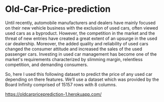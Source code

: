 # Old-Car-Price-prediction

Until recently, automobile manufacturers and dealers have mainly focused on their new vehicle business with the exclusion of used cars, often viewed used cars as a byproduct. However, the competition in the market and the threat of new entries have created a great extent of an upsurge in the used car dealership. Moreover, the added quality and reliability of used cars changed the consumer attitude and increased the sales of the used passenger cars. Investing in used car management has become one of the market's requirements characterized by slimming margin, relentless competition, and demanding consumers.

So, here I used this following dataset to predict the price of any used car depending on there features. We’ll use a dataset which was provided by the Board Infinity comprised of 15157 rows with 8 columns.

https://oldcarpriceprediction-1.herokuapp.com/
